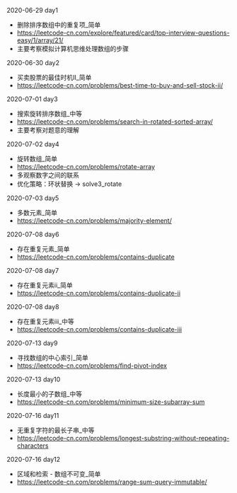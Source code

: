 2020-06-29 day1
 - 删除排序数组中的重复项_简单
 - https://leetcode-cn.com/explore/featured/card/top-interview-questions-easy/1/array/21/
 - 主要考察模拟计算机思维处理数组的步骤
 
2020-06-30 day2
 - 买卖股票的最佳时机II_简单
 - https://leetcode-cn.com/problems/best-time-to-buy-and-sell-stock-ii/
 
2020-07-01 day3
 - 搜索旋转排序数组_中等
 - https://leetcode-cn.com/problems/search-in-rotated-sorted-array/
 - 主要考察对题意的理解
 
2020-07-02 day4
 - 旋转数组_简单
 - https://leetcode-cn.com/problems/rotate-array
 - 多观察数字之间的联系
 - 优化策略：环状替换 -> solve3_rotate

2020-07-03 day5
 - 多数元素_简单
 - https://leetcode-cn.com/problems/majority-element/
 
2020-07-08 day6
 - 存在重复元素_简单
 - https://leetcode-cn.com/problems/contains-duplicate
 
2020-07-08 day7
 - 存在重复元素ii_简单
 - https://leetcode-cn.com/problems/contains-duplicate-ii
 
2020-07-08 day8
 - 存在重复元素iii_中等
 - https://leetcode-cn.com/problems/contains-duplicate-iii
 
2020-07-13 day9
 - 寻找数组的中心索引_简单
 - https://leetcode-cn.com/problems/find-pivot-index

2020-07-13 day10
 - 长度最小的子数组_中等
 - https://leetcode-cn.com/problems/minimum-size-subarray-sum
 
2020-07-16 day11
 - 无重复字符的最长子串_中等
 - https://leetcode-cn.com/problems/longest-substring-without-repeating-characters

2020-07-16 day12
 - 区域和检索 - 数组不可变_简单
 - https://leetcode-cn.com/problems/range-sum-query-immutable/